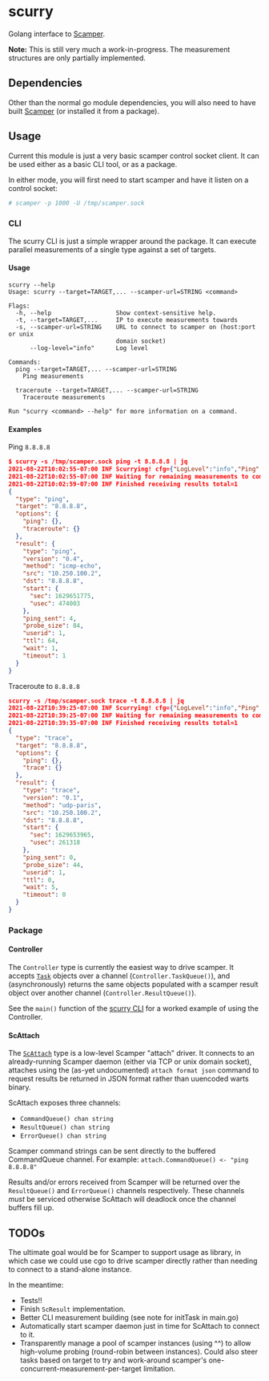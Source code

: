 # scurry
Golang interface to
[Scamper](https://www.caida.org/catalog/software/scamper/).

**Note:** This is still very much a work-in-progress. The measurement
structures are only partially implemented.

## Dependencies

Other than the normal go module dependencies, you will also need to have built
[Scamper](https://www.caida.org/catalog/software/scamper/) (or installed it from
a package).

## Usage

Current this module is just a very basic scamper control socket client. It can
be used either as a basic CLI tool, or as a package.

In either mode, you will first need to start scamper and have it listen on a
control socket:
```bash
# scamper -p 1000 -U /tmp/scamper.sock
```

### CLI

The scurry CLI is just a simple wrapper around the package. It can
execute parallel measurements of a single type against a set of
targets.

#### Usage

```
scurry --help
Usage: scurry --target=TARGET,... --scamper-url=STRING <command>

Flags:
  -h, --help                  Show context-sensitive help.
  -t, --target=TARGET,...     IP to execute measurements towards
  -s, --scamper-url=STRING    URL to connect to scamper on (host:port or unix
                              domain socket)
      --log-level="info"      Log level

Commands:
  ping --target=TARGET,... --scamper-url=STRING
    Ping measurements

  traceroute --target=TARGET,... --scamper-url=STRING
    Traceroute measurements

Run "scurry <command> --help" for more information on a command.
```

#### Examples

Ping `8.8.8.8`
```json
$ scurry -s /tmp/scamper.sock ping -t 8.8.8.8 | jq
2021-08-22T10:02:55-07:00 INF Scurrying! cfg={"LogLevel":"info","Ping":{},"ScamperURL":"/tmp/scamper.sock","Target":["8.8.8.8"],"Traceroute":{}}
2021-08-22T10:02:55-07:00 INF Waiting for remaining measurements to complete linger=60000 module=controller outstanding=1 package=scurry
2021-08-22T10:02:59-07:00 INF Finished receiving results total=1
{
  "type": "ping",
  "target": "8.8.8.8",
  "options": {
    "ping": {},
    "traceroute": {}
  },
  "result": {
    "type": "ping",
    "version": "0.4",
    "method": "icmp-echo",
    "src": "10.250.100.2",
    "dst": "8.8.8.8",
    "start": {
      "sec": 1629651775,
      "usec": 474003
    },
    "ping_sent": 4,
    "probe_size": 84,
    "userid": 1,
    "ttl": 64,
    "wait": 1,
    "timeout": 1
  }
}
```

Traceroute to `8.8.8.8`
```json
scurry -s /tmp/scamper.sock trace -t 8.8.8.8 | jq
2021-08-22T10:39:25-07:00 INF Scurrying! cfg={"LogLevel":"info","Ping":{},"ScamperURL":"/tmp/scamper.sock","Target":["8.8.8.8"],"Trace":{}}
2021-08-22T10:39:25-07:00 INF Waiting for remaining measurements to complete linger=60000 module=controller outstanding=1 package=scurry
2021-08-22T10:39:35-07:00 INF Finished receiving results total=1
{
  "type": "trace",
  "target": "8.8.8.8",
  "options": {
    "ping": {},
    "trace": {}
  },
  "result": {
    "type": "trace",
    "version": "0.1",
    "method": "udp-paris",
    "src": "10.250.100.2",
    "dst": "8.8.8.8",
    "start": {
      "sec": 1629653965,
      "usec": 261318
    },
    "ping_sent": 0,
    "probe_size": 44,
    "userid": 1,
    "ttl": 0,
    "wait": 5,
    "timeout": 0
  }
}
```

### Package

#### Controller

The `Controller` type is currently the easiest way to drive
scamper. It accepts [`Task`](./measurment/task.go) objects over a
channel (`Controller.TaskQueue()`), and (asynchronously) returns the
same objects populated with a scamper result object over another
channel (`Controller.ResultQueue()`).

See the `main()` function of the [scurry CLI](./cmd/scurry/main.go)
for a worked example of using the Controller.

#### ScAttach

The [`ScAttach`](./attach.go) type is a low-level Scamper "attach"
driver. It connects to an already-running Scamper daemon (either via
TCP or unix domain socket), attaches using the (as-yet undocumented)
`attach format json` command to request results be returned in JSON
format rather than uuencoded warts binary.

ScAttach exposes three channels:
 - `CommandQueue() chan string`
 - `ResultQueue() chan string`
 - `ErrorQueue() chan string`

Scamper command strings can be sent directly to the buffered CommandQueue
channel. For example: `attach.CommandQueue() <- "ping 8.8.8.8"`

Results and/or errors received from Scamper will be returned over the
`ResultQueue()` and `ErrorQueue()` channels respectively. These
channels _must_ be serviced otherwise ScAttach will deadlock once the
channel buffers fill up.

## TODOs

The ultimate goal would be for Scamper to support usage as library,
in which case we could use cgo to drive scamper directly rather than
needing to connect to a stand-alone instance.

In the meantime:
 - Tests!!
 - Finish `ScResult` implementation.
 - Better CLI measurement building (see note for initTask in main.go)
 - Automatically start scamper daemon just in time for ScAttach to
   connect to it.
 - Transparently manage a pool of scamper instances (using ^^) to
   allow high-volume probing (round-robin between instances). Could
   also steer tasks based on target to try and work-around scamper's
   one-concurrent-measurement-per-target limitation.
